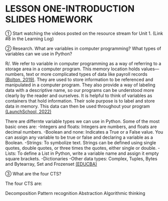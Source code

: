 # **LESSON ONE-INTRODUCTION SLIDES HOMEWORK**

① Start watching the videos posted on the resource stream for Unit 1.  (Link #8 in the Learning Log)

② Research. What are variables in computer programming? What types of variables can we use in Python?

R/. We refer to variable in computer programming as a way of referring to a storage area in a computer program.
This memory location holds values—numbers, text or more complicated types of data like payroll records [(Bolton, 2019)](https://www.thoughtco.com/definition-of-variable-958320).
They are used to store information to be referenced and manipulated in a computer program. 
They also provide a way of labeling data with a descriptive name, so our programs can be understood more clearly by the reader and ourselves. 
It is helpful to think of variables as containers that hold information. Their sole purpose is to label and store data in memory. 
This data can then be used throughout your program [(LaunchSchool, 2022)](https://launchschool.com/books/ruby/read/variables)

There are differnte variable types we can use in Python. Some of the most basic ones are:
-Integers and floats: Integers are numbers, and floats are decimal numbers. 
-Boolean and none: Indicates a True or a False value. You can assign any variable to be true or false and declaring a variable as a Boolean.
-Strings: To symbolize text. Strings can be defined using single quotes, double quotes, or three times the quotes, either single or double.
-Lists: To define a List in Python, write a variable name and assign it empty square brackets.
-Dictionaries
-Other data types: Complex, Tuples, Bytes and Bytearray, Set and Frozenset
[(EDUCBA)](https://www.educba.com/python-variable-types/?source=leftnav)

③ What are the four CTS?

The four CTS are:

Decomposition
Pattern recognition
Abstraction
Algorithmic thinking


